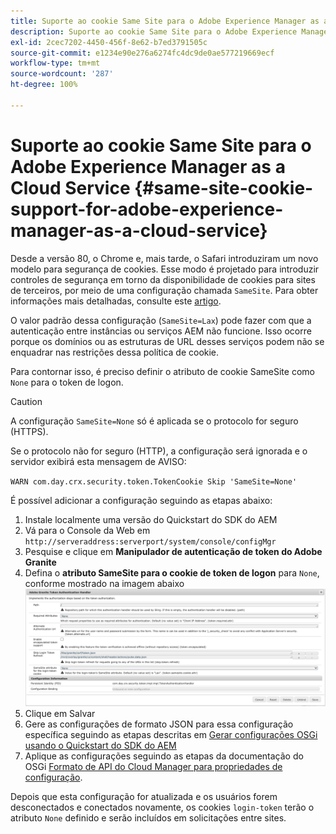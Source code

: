 ```yaml
---
title: Suporte ao cookie Same Site para o Adobe Experience Manager as a Cloud Service
description: Suporte ao cookie Same Site para o Adobe Experience Manager as a Cloud Service
exl-id: 2cec7202-4450-456f-8e62-b7ed3791505c
source-git-commit: e1234e90e276a6274fc4dc9de0ae577219669ecf
workflow-type: tm+mt
source-wordcount: '287'
ht-degree: 100%

---
```


# Suporte ao cookie Same Site para o Adobe Experience Manager as a Cloud Service {#same-site-cookie-support-for-adobe-experience-manager-as-a-cloud-service}

Desde a versão 80, o Chrome e, mais tarde, o Safari introduziram um novo modelo para segurança de cookies. Esse modo é projetado para introduzir controles de segurança em torno da disponibilidade de cookies para sites de terceiros, por meio de uma configuração chamada `SameSite`. Para obter informações mais detalhadas, consulte este [artigo](https://web.dev/samesite-cookies-explained/).

O valor padrão dessa configuração (`SameSite=Lax`) pode fazer com que a autenticação entre instâncias ou serviços AEM não funcione. Isso ocorre porque os domínios ou as estruturas de URL desses serviços podem não se enquadrar nas restrições dessa política de cookie.

Para contornar isso, é preciso definir o atributo de cookie SameSite como `None` para o token de logon.

>[!CAUTION]
>
>A configuração `SameSite=None` só é aplicada se o protocolo for seguro (HTTPS).
>
>Se o protocolo não for seguro (HTTP), a configuração será ignorada e o servidor exibirá esta mensagem de AVISO:
>
>`WARN com.day.crx.security.token.TokenCookie Skip 'SameSite=None'`

É possível adicionar a configuração seguindo as etapas abaixo:

1. Instale localmente uma versão do Quickstart do SDK do AEM
1. Vá para o Console da Web em `http://serveraddress:serverport/system/console/configMgr`
1. Pesquise e clique em **Manipulador de autenticação de token do Adobe Granite**
1. Defina o **atributo SameSite para o cookie de token de logon** para `None`, conforme mostrado na imagem abaixo
   ![samesite](/help/security/assets/samesite1.png)
1. Clique em Salvar
1. Gere as configurações de formato JSON para essa configuração específica seguindo as etapas descritas em [Gerar configurações OSGi usando o Quickstart do SDK do AEM](/help/implementing/deploying/configuring-osgi.md#generating-osgi-configurations-using-the-aem-sdk-quickstart)
1. Aplique as configurações seguindo as etapas da documentação do OSGi [Formato de API do Cloud Manager para propriedades de configuração](/help/implementing/deploying/configuring-osgi.md#cloud-manager-api-format-for-setting-properties).

Depois que esta configuração for atualizada e os usuários forem desconectados e conectados novamente, os cookies `login-token` terão o atributo `None` definido e serão incluídos em solicitações entre sites.
